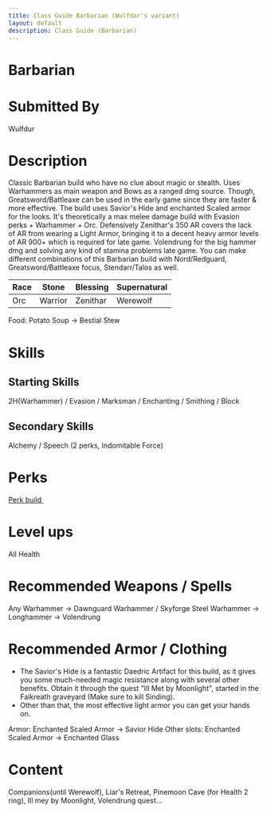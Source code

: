 ```yaml
---
title: Class Guide Barbarian (Wulfdar's variant)
layout: default
description: Class Guide (Barbarian) 
---
```


# Barbarian

# Submitted By

Wulfdur

# Description

Classic Barbarian build who have no clue about magic or stealth. Uses Warhammers as main weapon and Bows as a ranged dmg source. Though, Greatsword/Battleaxe can be used in the early game since they are faster & more effective. The build uses Savior's Hide and enchanted Scaled armor for the looks. It's theoretically a max melee damage build with Evasion perks + Warhammer + Orc. Defensively Zenithar's 350 AR covers the lack of AR from wearing a Light Armor, bringing it to a decent heavy armor levels of AR 900+ which is required for late game. Volendrung for the big hammer dmg and solving any kind of stamina problems late game.
You can make different combinations of this Barbarian build with Nord/Redguard, Greatsword/Battleaxe focus, Stendarr/Talos as well.



Race | Stone | Blessing | Supernatural
|--|--|--|--|
Orc | Warrior | Zenithar | Werewolf

Food: Potato Soup -> Bestial Stew

# Skills 

## Starting Skills

2H(Warhammer) / Evasion / Marksman / Enchanting / Smithing / Block

## Secondary Skills

 Alchemy / Speech (2 perks, Indomitable Force)

# Perks

<a href="https://banananaut.github.io/NannerPlanner/?p=0&b=AgAAAAAwJAsAZAUyBQVkZA8FBWQKBQVkBTJkEAcNDqvgAAAAAAAAAA_3vAAAABf8AAAAAABHwAIFHA_w" target="_blank" rel="noopener noreferrer">Perk build <svg viewBox="0 0 24 24" aria-labelledby="svg-external-link-title" width="1em" height="1em"><use xlink:href="#svg-external-link"></use></svg></a>



# Level ups

All Health

# Recommended Weapons / Spells

Any Warhammer -> Dawnguard Warhammer / Skyforge Steel Warhammer  -> Longhammer -> Volendrung

# Recommended Armor / Clothing
- The Savior's Hide is a fantastic Daedric Artifact for this build, as it gives you some much-needed magic resistance along with several other benefits. Obtain it through the quest "Ill Met by Moonlight", started in the Falkreath graveyard (Make sure to kill Sinding).
- Other than that, the most effective light armor you can get your hands on.

Armor: Enchanted Scaled Armor -> Savior Hide
Other slots: Enchanted Scaled Armor -> Enchanted Glass


# Content
Companions(until Werewolf), Liar's Retreat, Pinemoon Cave (for Health 2 ring), Ill mey by Moonlight, Volendrung quest…
